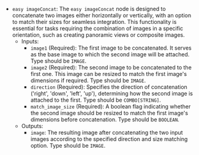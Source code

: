 - `easy imageConcat`: The `easy imageConcat` node is designed to concatenate two images either horizontally or vertically, with an option to match their sizes for seamless integration. This functionality is essential for tasks requiring the combination of images in a specific orientation, such as creating panoramic views or composite images.
    - Inputs:
        - `image1` (Required): The first image to be concatenated. It serves as the base image to which the second image will be attached. Type should be `IMAGE`.
        - `image2` (Required): The second image to be concatenated to the first one. This image can be resized to match the first image's dimensions if required. Type should be `IMAGE`.
        - `direction` (Required): Specifies the direction of concatenation ('right', 'down', 'left', 'up'), determining how the second image is attached to the first. Type should be `COMBO[STRING]`.
        - `match_image_size` (Required): A boolean flag indicating whether the second image should be resized to match the first image's dimensions before concatenation. Type should be `BOOLEAN`.
    - Outputs:
        - `image`: The resulting image after concatenating the two input images according to the specified direction and size matching option. Type should be `IMAGE`.
